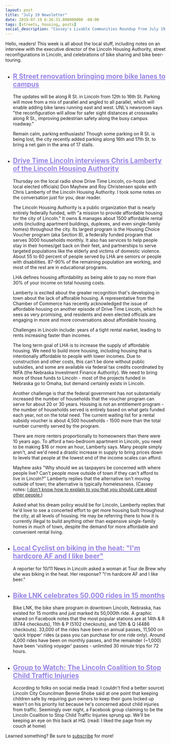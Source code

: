 ```yaml
---
layout: post
title: "July 19 Newsletter"
date: 2019-07-19 6:26:31.000000000 -08:00
tags: [streets, housing, posts]
social_description: "Cassey's Livable Communities Roundup from July 19, 2019"
---
```

<div> <p>Hello, readers! This week is all about the local stuff, including notes on an interview with the executive director of the Lincoln Housing Authority, street reconfigurations in Lincoln, and celebrations of bike sharing and bike beer-touring.</p> <ul> <li> <h2 style="color: #9883E5 !important"> <a style="color: #9883E5 !important" href="">R Street renovation bringing more bike lanes to campus</a> </h2> <p>The updates will be along R St. in Lincoln from 12th to 16th St. Parking will move from a mix of parallel and angled to all parallel, which will enable adding bike lanes running east and west. UNL's newsroom says &quot;the reconfiguration will allow for safer sight distances at crosswalks along R St., improving pedestrian safety along the busy campus roadway.&quot;</p> <p>Remain calm, parking enthusiasts! Though some parking on R St. is being lost, the city recently added parking along 16th and 17th St. to bring a net gain in the area of 17 stalls.</p> </li> <li> <h2 style="color: #9883E5 !important"> <a style="color: #9883E5 !important" href="">Drive Time Lincoln interviews Chris Lamberty of the Lincoln Housing Authority</a> </h2> <p>Thursday on the local radio show Drive Time Lincoln, co-hosts (and local elected officials) Don Mayhew and Roy Christensen spoke with Chris Lamberty of the Lincoln Housing Authority. I took some notes on the conversation just for you, dear reader.</p> <p>The Lincoln Housing Authority is a public organization that is nearly entirely federally funded, with &quot;a mission to provide affordable housing for the city of Lincoln.&quot; It owns &amp; manages about 1500 affordable rental units (including apartment buildings, duplexes, and even single-family homes) throughout the city. Its largest program is the Housing Choice Voucher program (aka Section 8), a federally funded program that serves 3000 households monthly. It also has services to help people stay in their homes/get back on their feet, and partnerships to serve targeted populations like the elderly and victims of domestic violence. About 55 to 60 percent of people served by LHA are seniors or people with disabilities. 87-90% of the remaining population are working, and most of the rest are in educational programs.</p> <p>LHA defines housing affordability as being able to pay no more than 30% of your income on total housing costs.</p> <p>Lamberty is excited about the greater recognition that's developing in town about the lack of afforable housing. A representative from the Chamber of Commerce has recently acknowledged the issue of affordable housing on another episode of Drive Time Lincoln, which he sees as very promising, and residents and even elected officials are engaging in more and more conversations about affordable housing.</p> <p>Challenges in Lincoln include: years of a tight rental market, leading to rents increasing faster than incomes.</p> <p>The long term goal of LHA is to increase the supply of affordable housing. We need to build more housing, including housing that is intentionally affordable to people with lower incomes. Due to construction and other costs, this can't be done without public subsidies, and some are available via federal tax credits coordinated by NIFA (the Nebraska Investment Finance Authority). We need to bring more of those funds to Lincoln - most of the projects funded in Nebraska go to Omaha, but demand certainly exists in Lincoln.</p> <p>Another challenge is that the federal government has not substantially increased the number of households that the voucher program can serve for about 20 or 30 years. Housing is not an entitlement program - the number of households served is entirely based on what gets funded each year, not on the total need. The current waiting list for a rental subsidy voucher is about 4,500 households - 1500 more than the total number currently served by the program.</p> <p>There are more renters proportionally to homeowners than there were 10 years ago. To afford a two-bedroom apartment in Lincoln, you need to be making $16 or more an hour, Lamberty says. Many people simply aren't, and we'd need a drastic increase in supply to bring prices down to levels that people at the lowest end of the income scales can afford.</p> <p>Mayhew asks &quot;Why should we as taxpayers be concerned with where people live? Can't people move outside of town if they can't afford to live in Lincoln?&quot; Lamberty replies that the alternative isn't moving outside of town; the alternative is typically homelessness. (Cassey notes: <a href="https://www.huffpost.com/entry/i-dont-know-how-to-explain-to-you-that-you-should_b_59519811e4b0f078efd98440">I don't know how to explain to you that you should care about other people.</a>)</p> <p>Asked what his dream policy would be for Lincoln, Lamberty replies that he'd love to see a concerted effort to get more housing built throughout the city, at all levels of housing. He may be referring there to how it is currently illegal to build anything other than expensive single-family homes in much of town, despite the demand for more affordable and convenient rental living.</p> </li> <li> <h2 style="color: #9883E5 !important"> <a style="color: #9883E5 !important" href="">Local Cyclist on biking in the heat: &quot;I&#x27;m hardcore AF and I like beer&quot;</a> </h2> <p>A reporter for 10/11 News in Lincoln asked a woman at Tour de Brew why she was biking in the heat. Her response? &quot;I'm hardcore AF and I like beer.&quot;</p> </li> <li> <h2 style="color: #9883E5 !important"> <a style="color: #9883E5 !important" href="">Bike LNK celebrates 50,000 rides in 15 months</a> </h2> <p>Bike LNK, the bike share program in downtown Lincoln, Nebraska, has existed for 15 months and just marked its 50,000th ride. A graphic shared on Facebook notes that the most popular stations are at 14th &amp; R (8744 checkouts), 11th &amp; P (5102 checkouts), and 12th &amp; Q (4486 checkouts). 33,000 of the rides have been on annual passes, 11,500 on 'quick tripper' rides (a pass you can purchase for one ride only). Around 4,000 rides have been on monthly passes, and the remainder (~1,000) have been 'visiting voyager' passes - unlimited 30 minute trips for 72 hours.</p> </li> <li> <h2 style="color: #9883E5 !important"> <a style="color: #9883E5 !important" href="">Group to Watch: The Lincoln Coalition to Stop Child Traffic Injuries</a> </h2> <p>According to folks on social media (read: I couldn't find a better source) Lincoln City Councilman Bennie Shobe said at one point that keeping children safe by requiring gun owners to keep their guns locked up wasn't on his priority list because he's concerned about child injuries from traffic. Seemingly over night, a Facebook group claiming to be the Lincoln Coalition to Stop Child Traffic Injuries sprung up. We'll be keeping an eye on this back at HQ. (read: I liked the page from my couch at home)</p> </li> </ul> <p>Learned something? Be sure to <a href="https://tinyletter.com/cassey">subscribe</a> for more!</p> </div>
